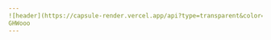 ```yaml
---
![header](https://capsule-render.vercel.app/api?type=transparent&color=auto&height=200&section=header&text=SetUp%20Eggs&fontSize=70&fontColor=396992)
GHWooo
---
```

